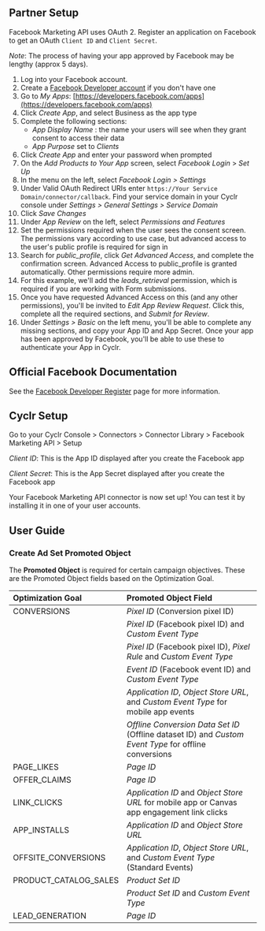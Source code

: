 
<section class="setup partner" markdown="1">

## Partner Setup

<div class="section-content" markdown="1">

Facebook Marketing API uses OAuth 2. Register  an application on Facebook to get an OAuth `Client ID` and `Client Secret`.

*Note*: The process of having your app approved by Facebook may be lengthy (approx 5 days).

1. Log into your Facebook account.
2. Create a [Facebook Developer account](https://developers.facebook.com) if you don't have one
3. Go to *My Apps*: [https://developers.facebook.com/apps](https://developers.facebook.com/apps)
4. Click *Create App*, and select Business as the app type
5. Complete the following sections:
    - *App Display Name* : the name your users will see when they grant consent to access their data
    - *App Purpose* set to *Clients*
6. Click *Create App* and enter your password when prompted
7. On the *Add Products to Your App* screen, select *Facebook Login* > *Set Up*
8. In the menu on the left, select *Facebook Login > Settings*
9. Under Valid OAuth Redirect URIs enter `https://Your Service Domain/connector/callback`. Find your service domain in your Cyclr console under *Settings > General Settings > Service Domain* 
10. Click *Save Changes*
11. Under *App Review* on the left, select *Permissions and Features*
12. Set the permissions required when the user sees the consent screen.  The permissions vary according to use case, but advanced access to the user's public profile is required for sign in
13. Search for *public_profile*, click *Get Advanced Access*, and complete the confirmation screen. Advanced Access to public_profile is granted automatically.  Other permissions require more admin.
15. For this example, we'll add the *leads_retrieval* permission, which is required if you are working with Form submissions.
16. Once you have requested Advanced Access on this (and any other permissions), you'll be invited to *Edit App Review Request*. Click this, complete all the required sections, and *Submit for Review*.
17. Under *Settings > Basic* on the left menu, you'll be able to complete any missing sections, and copy your App ID and App Secret.  Once your app has been approved by Facebook, you'll be able to use these to authenticate your App in Cyclr.


## Official Facebook Documentation

See the [Facebook Developer Register](https://developers.facebook.com/docs/apps/register) page for more information.

</div>

</section>

<section class="setup partner" markdown="1">

## Cyclr Setup

<div class="section-content" markdown="1">

Go to your Cyclr Console > Connectors > Connector Library > Facebook Marketing API > Setup

*Client ID*: This is the App ID displayed after you create the Facebook app

*Client Secret*: This is the App Secret displayed after you create the Facebook app


Your Facebook Marketing API connector is now set up! You can test it by installing it in one of your user accounts.


</div>

</section>

<section class="userguide" markdown="1">

## User Guide

<div class="section-content" markdown="1">

### Create Ad Set **Promoted Object**

The **Promoted Object** is required for certain campaign objectives. These are the Promoted Object fields based on the Optimization Goal.

| Optimization Goal     | Promoted Object Field |
| :-------------------- | :-------------------- |
| CONVERSIONS           | *Pixel ID* (Conversion pixel ID) |
|            | *Pixel ID* (Facebook pixel ID) and *Custom Event Type* |
|            | *Pixel ID* (Facebook pixel ID), *Pixel Rule* and *Custom Event Type* |
|            | *Event ID* (Facebook event ID) and *Custom Event Type* | 
|            | *Application ID*, *Object Store URL*, and *Custom Event Type* for mobile app events |
|            | *Offline Conversion Data Set ID* (Offline dataset ID) and *Custom Event Type* for offline conversions |
| PAGE_LIKES            | *Page ID* |
| OFFER_CLAIMS          | *Page ID* |
| LINK_CLICKS           | *Application ID* and *Object Store URL* for mobile app or Canvas app engagement link clicks |
| APP_INSTALLS          | *Application ID* and *Object Store URL* |
| OFFSITE_CONVERSIONS   | *Application ID*, *Object Store URL*, and *Custom Event Type* (Standard Events) |
| PRODUCT_CATALOG_SALES | *Product Set ID* |
|                       | *Product Set ID* and *Custom Event Type* |
| LEAD_GENERATION       | *Page ID* |

</div>

</section>
